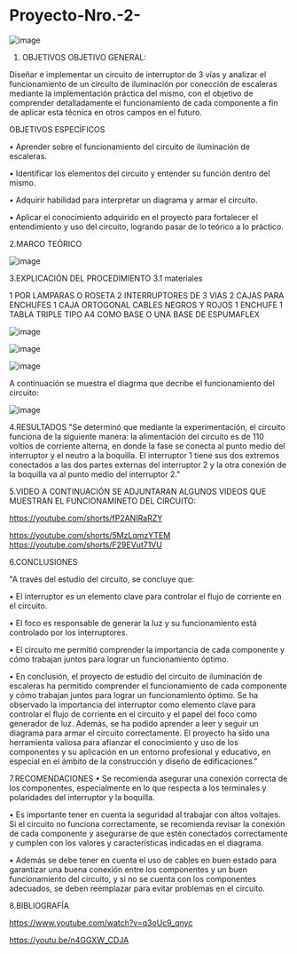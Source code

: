 # Proyecto-Nro.-2-

![image](https://user-images.githubusercontent.com/116677175/213513796-5fb75369-b16e-4464-ad6e-b8c0b54f181f.png)

1. OBJETIVOS
OBJETIVO GENERAL:

Diseñar e implementar un circuito de interruptor de 3 vías y analizar el funcionamiento de un circuito de iluminación por conección de escaleras mediante la implementación práctica del mismo, con el objetivo de comprender detalladamente el funcionamiento de cada componente a fin de aplicar esta técnica en otros campos en el futuro.

OBJETIVOS ESPECÍFICOS

• Aprender sobre el funcionamiento del circuito de iluminación de escaleras.

• Identificar los elementos del circuito y entender su función dentro del mismo.

• Adquirir habilidad para interpretar un diagrama y armar el circuito.

• Aplicar el conocimiento adquirido en el proyecto para fortalecer el entendimiento y uso del circuito, logrando pasar de lo teórico a lo práctico.

2.MARCO TEÓRICO

![image](https://user-images.githubusercontent.com/116677175/213513896-174c582a-fa48-4904-b923-aab8f43f70a2.png)

3.EXPLICACIÓN DEL PROCEDIMIENTO
3.1 materiales

1 POR LAMPARAS O ROSETA
2 INTERRUPTORES DE 3 VIAS
2 CAJAS PARA ENCHUFES
1 CAJA ORTOGONAL
CABLES NEGROS Y ROJOS
1 ENCHUFE
1 TABLA TRIPLE TIPO A4 COMO BASE O UNA BASE DE ESPUMAFLEX

![image](https://user-images.githubusercontent.com/116677175/213514046-6766994b-ed22-404a-85f3-663df7d52d3c.png)

![image](https://user-images.githubusercontent.com/116677175/213514083-98429540-a3c0-4911-9286-ab6601592bca.png)

![image](https://user-images.githubusercontent.com/116677175/213514110-bd2d9366-3770-4a7e-9806-4addc0935f3d.png)

A continuación se muestra el diagrma que decribe el funcionamiento del circuito:

![image](https://user-images.githubusercontent.com/116677175/213514222-45870831-b04f-4fea-92bd-4c9e20f0b071.png)

4.RESULTADOS
"Se determinó que mediante la experimentación, el circuito funciona de la siguiente manera: la alimentación del circuito es de 110 voltios de corriente alterna, en donde la fase se conecta al punto medio del interruptor y el neutro a la boquilla. El interruptor 1 tiene sus dos extremos conectados a las dos partes externas del interruptor 2 y la otra conexión de la boquilla va al punto medio del interruptor 2."

5.VIDEO A CONTINUACIÓN SE ADJUNTARAN ALGUNOS VIDEOS QUE MUESTRAN EL FUNCIONAMINETO DEL CIRCUITO: 

https://youtube.com/shorts/fP2ANIRaRZY 

https://youtube.com/shorts/5MzLqmzYTEM https://youtube.com/shorts/F29EVut71VU

6.CONCLUSIONES

"A través del estudio del circuito, se concluye que:

• El interruptor es un elemento clave para controlar el flujo de corriente en el circuito.

• El foco es responsable de generar la luz y su funcionamiento está controlado por los interruptores.

• El circuito me permitió comprender la importancia de cada componente y cómo trabajan juntos para lograr un funcionamiento óptimo.

• En conclusión, el proyecto de estudio del circuito de iluminación de escaleras ha permitido comprender el funcionamiento de cada componente y cómo trabajan juntos para lograr un funcionamiento óptimo. Se ha observado la importancia del interruptor como elemento clave para controlar el flujo de corriente en el circuito y el papel del foco como generador de luz. Además, se ha podido aprender a leer y seguir un diagrama para armar el circuito correctamente. El proyecto ha sido una herramienta valiosa para afianzar el conocimiento y uso de los componentes y su aplicación en un entorno profesional y educativo, en especial en el ámbito de la construcción y diseño de edificaciones."

7.RECOMENDACIONES
• Se recomienda asegurar una conexión correcta de los componentes, especialmente en lo que respecta a los terminales y polaridades del interruptor y la boquilla.

• Es importante tener en cuenta la seguridad al trabajar con altos voltajes. Si el circuito no funciona correctamente, se recomienda revisar la conexión de cada componente y asegurarse de que estén conectados correctamente y cumplen con los valores y características indicadas en el diagrama.

• Además se debe tener en cuenta el uso de cables en buen estado para garantizar una buena conexión entre los componentes y un buen funcionamiento del circuito, y si no se cuenta con los componentes adecuados, se deben reemplazar para evitar problemas en el circuito.

8.BIBLIOGRAFÍA

https://www.youtube.com/watch?v=q3oUc9_qnyc

https://youtu.be/n4GGXW_CDJA
